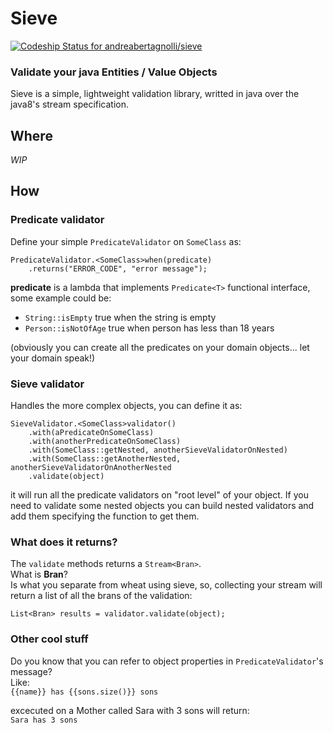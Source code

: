 # Sieve
[ ![Codeship Status for andreabertagnolli/sieve](https://app.codeship.com/projects/59094e90-bfa9-0134-8c90-0ea17c17ebe1/status?branch=master)](https://app.codeship.com/projects/196663)

### Validate your java Entities / Value Objects

Sieve is a simple, lightweight validation library, writted in java over the java8's stream specification.

## Where

_WIP_

## How

### Predicate validator
Define your simple `PredicateValidator` on `SomeClass` as:  
```
PredicateValidator.<SomeClass>when(predicate)  
    .returns("ERROR_CODE", "error message");
```

**predicate** is a lambda that implements `Predicate<T>` functional interface, some example could be:  
 - `String::isEmpty` true when the string is empty
 - `Person::isNotOfAge` true when person has less than 18 years  

(obviously you can create all the predicates on your domain objects... let your domain speak!)

### Sieve validator

Handles the more complex objects, you can define it as:

```
SieveValidator.<SomeClass>validator()
    .with(aPredicateOnSomeClass)
    .with(anotherPredicateOnSomeClass)
    .with(SomeClass::getNested, anotherSieveValidatorOnNested)
    .with(SomeClass::getAnotherNested, anotherSieveValidatorOnAnotherNested
    .validate(object)
```

it will run all the predicate validators on "root level" of your object.
If you need to validate some nested objects you can build nested validators and add them specifying the function to get them.

### What does it returns?
The `validate` methods returns a `Stream<Bran>`.  
What is **Bran**?  
Is what you separate from wheat using sieve, so, collecting your stream will return a list of all the brans of the validation:   

```
List<Bran> results = validator.validate(object);
```

### Other cool stuff
Do you know that you can refer to object properties in `PredicateValidator`'s message?  
Like:  
`{{name}} has {{sons.size()}} sons`

excecuted on a Mother called Sara with 3 sons will return:  
``Sara has 3 sons``
